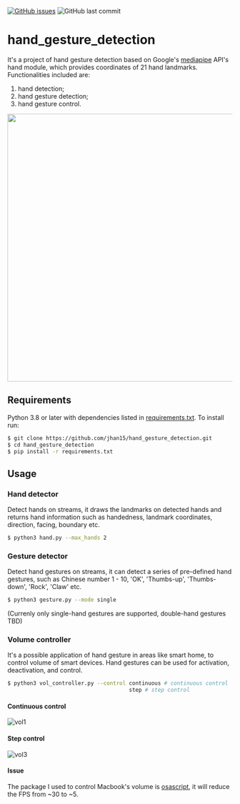 [![GitHub issues](https://img.shields.io/github/issues/jhan15/hand_gesture_detection)](https://github.com/jhan15/hand_gesture_detection/issues)
![GitHub last commit](https://img.shields.io/github/last-commit/jhan15/hand_gesture_detection?color=ff69b4)

# hand_gesture_detection
It's a project of hand gesture detection based on Google's [mediapipe](https://github.com/google/mediapipe) API's hand module, which provides coordinates of 21 hand landmarks. Functionalities included are:
1. hand detection;
2. hand gesture detection;
3. hand gesture control.

<p align="center">
  <img src="https://user-images.githubusercontent.com/62132206/124274282-5af07f80-db41-11eb-9ac8-bf14d9680d68.png?raw=true" width="600">
</p>

## Requirements
Python 3.8 or later with dependencies listed in [requirements.txt](https://github.com/jhan15/gesture_detection/blob/master/requirements.txt). To install run:

```bash
$ git clone https://github.com/jhan15/hand_gesture_detection.git
$ cd hand_gesture_detection
$ pip install -r requirements.txt
```

## Usage

### Hand detector
Detect hands on streams, it draws the landmarks on detected hands and returns hand information such as handedness, landmark coordinates, direction, facing, boundary etc.

```bash
$ python3 hand.py --max_hands 2
```

### Gesture detector
Detect hand gestures on streams, it can detect a series of pre-defined hand gestures, such as Chinese number 1 - 10, 'OK', 'Thumbs-up', 'Thumbs-down', 'Rock', 'Claw' etc.

```bash
$ python3 gesture.py --mode single
```

(Currenly only single-hand gestures are supported, double-hand gestures TBD)

### Volume controller
It's a possible application of hand gesture in areas like smart home, to control volume of smart devices. Hand gestures can be used for activation, deactivation, and control.

```bash
$ python3 vol_controller.py --control continuous # continuous control
                                      step # step control
```

#### Continuous control

![vol1](https://user-images.githubusercontent.com/62132206/121547644-9a2d2400-ca0c-11eb-9141-a280243f71b0.gif)

#### Step control

![vol3](https://user-images.githubusercontent.com/62132206/121547653-9c8f7e00-ca0c-11eb-9319-e75a4e96cf6f.gif)

#### Issue

The package I used to control Macbook's volume is [osascript](https://github.com/andrewp-as-is/osascript.py), it will reduce the FPS from ~30 to ~5.
